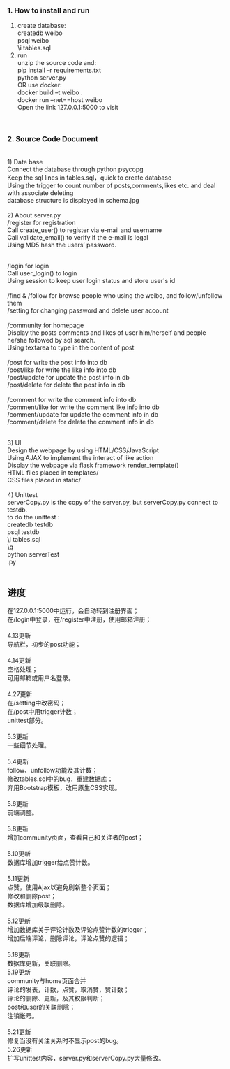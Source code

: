 <h3>1. How to install and run</h3>

1) create database:<br>
		createdb weibo<br>
		psql weibo<br>
		\i tables.sql<br>
2) run<br>
	unzip the source code and:<br>
		pip install –r requirements.txt<br>
		python server.py<br>
	OR use docker:<br>
		docker build –t weibo .<br>
		docker run –net==host weibo <br>
	Open the link 127.0.0.1:5000 to visit<br>
<br>

<h3>2. Source Code Document</h3>
<br>
1) Date base<br>
	Connect the database through python psycopg<br>
	Keep the sql lines in tables.sql，quick to create database<br>
	Using the trigger to count number of posts,comments,likes etc. and deal with associate deleting<br>
	database structure is displayed in schema.jpg<br>
<br>
2) About server.py<br>
	/register  			for registration<br>
	Call create_user() to register via e-mail and username<br>
	Call validate_email() to verify if the e-mail is legal<br>
	Using MD5 hash the users’ password.<br>
<br>
<p>
	/login  			for login<br>
	Call user_login() to login<br>
	Using session to keep user login status and store user's id<br>
<br>
	/find & /follow 	for browse people who using the weibo, and follow/unfollow them<br>
	/setting 			for changing password and delete user account<br>
<br>
	/community  		for homepage<br>
	Display the posts comments and likes of user him/herself and people he/she followed by sql search.<br>
	Using textarea to type in the content of post<br>
<br>
	/post 				for write the post info into db<br>
	/post/like			for write the like info into db<br>
	/post/update 		for update the post info in db<br>
	/post/delete 		for delete the post info in db<br>
<br>
	/comment 			for write the comment info into db<br>
	/comment/like 		for write the comment like info into db<br>
	/comment/update 	for update the comment info in db<br>
	/comment/delete 	for delete the comment info in db<br>
</p>
<br>
3) UI<br>
	Design the webpage by using HTML/CSS/JavaScript<br>
	Using AJAX to implement the interact of like action<br>
	Display the webpage via flask framework render_template()<br>
	HTML files placed in templates/<br>
	CSS files placed in static/<br>
<br>
4) Unittest<br>
	serverCopy.py is the copy of the server.py, but serverCopy.py connect to testdb.<br>
	to do the unittest :<br>
		createdb testdb<br>
		psql testdb<br>
		\i tables.sql<br>
		\q<br>
		python serverTest<br>.py<br>
<br>


<h2>进度</h2>
在127.0.0.1:5000中运行，会自动转到注册界面；<br>
在/login中登录，在/register中注册，使用邮箱注册；<br>
<br>
4.13更新<br>
导航栏，初步的post功能；<br>
<br>
4.14更新<br>
空格处理；<br>
可用邮箱或用户名登录。<br>
<br>
4.27更新<br>
在/setting中改密码；<br>
在/post中用trigger计数；<br>
unittest部分。<br>
<br>
5.3更新<br>
一些细节处理。<br>
<br>
5.4更新<br>
follow、unfollow功能及其计数；<br>
修改tables.sql中的bug，重建数据库；<br>
弃用Bootstrap模板，改用原生CSS实现。<br>
<br>
5.6更新<br>
前端调整。<br>
<br>
5.8更新<br>
增加community页面，查看自己和关注者的post；<br>
<br>
5.10更新<br>
数据库增加trigger给点赞计数。<br>
<br>
5.11更新<br>
点赞，使用Ajax以避免刷新整个页面；<br>
修改和删除post；<br>
数据库增加级联删除。<br>
<br>
5.12更新<br>
增加数据库关于评论计数及评论点赞计数的trigger；<br>
增加后端评论，删除评论，评论点赞的逻辑；<br>
<br>
5.18更新<br>
数据库更新，关联删除。<br>
5.19更新<br>
community与home页面合并<br>
评论的发表，计数，点赞，取消赞，赞计数；<br>
评论的删除、更新，及其权限判断；<br>
post和user的关联删除；<br>
注销帐号。<br>
<br>
5.21更新<br>
修复当没有关注关系时不显示post的bug。<br>
5.26更新<br>
扩写unittest内容，server.py和serverCopy.py大量修改。<br>
<br>
